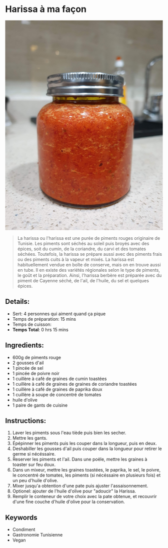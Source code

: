 # Harissa à ma façon

![Harissa à ma façon](https://github.com/anamorph/recettes/blob/main/photos/fr-harissa-a-ma-facon-01.jpg?raw=true)

> La harissa ou l'harissa est une purée de piments rouges originaire de Tunisie. Les piments sont séchés au soleil puis broyés avec des épices, soit du cumin, de la coriandre, du carvi et des tomates séchées. Toutefois, la harissa se prépare aussi avec des piments frais ou des piments cuits à la vapeur et mixés. La harissa est habituellement vendue en boîte de conserve, mais on en trouve aussi en tube. Il en existe des variétés régionales selon le type de piments, le goût et la préparation. Ainsi, l'harissa berbère est préparée avec du piment de Cayenne séché, de l'ail, de l'huile, du sel et quelques épices. 

## Details:
* Sert: 4 personnes qui aiment quand ça pique
* Temps de préparation: 15 mins
* Temps de cuisson:
* **Temps Total**: 0 hrs 15 mins

## Ingredients:
* 600g de piments rouge
* 2 gousses d'ail
* 1 pincée de sel
* 1 pincée de poivre noir
* 1 cuillère à café de graines de cumin toastées
* 1 cuillère à café de graines de graines de coriandre toastées
* 1 cuillère à café de graines de paprika doux
* 1 cuillère à soupe de concentré de tomates
* huile d'olive
* 1 paire de gants de cuisine

## Instructions:
1. Laver les piments sous l'eau tiède puis bien les secher.
1. Mettre les gants.
1. Épépinner les piments puis les couper dans la longueur, puis en deux.
1. Deshabiller les gousses d'ail puis couper dans la longueur pour retirer le germe si nécéssaire.
1. Reserver les piments et l'ail. Dans une poële, mettre les graines à toaster sur feu doux.
1. Dans un mixeur, mettre les graines toastées, le paprika, le sel, le poivre, le concentré de tomates, les piments (si nécéssaire en plusieurs fois) et un peu d'huile d'olive.
1. Mixer jusqu'a obtention d'une pate puis ajuster l'assaisonnement. 
1. Optionel: ajouter de l'huile d'olive pour "adoucir" la Harissa.
1. Remplir le conteneur de votre choix avec la pate obtenue, et recouvrir d'une fine couche d'huile d'olive pour la conservation.

## Keywords
* Condiment
* Gastronomie Tunisienne
* Vegan
